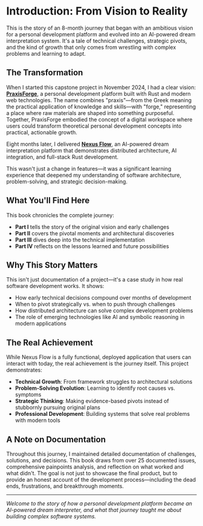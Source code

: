 # Introduction: From Vision to Reality

This is the story of an 8-month journey that began with an ambitious vision for a personal development platform and evolved into an AI-powered dream interpretation system. It's a tale of technical challenges, strategic pivots, and the kind of growth that only comes from wrestling with complex problems and learning to adapt.

## The Transformation

When I started this capstone project in November 2024, I had a clear vision: **[PraxisForge](https://github.com/yogimathius/praxis-forge)**, a personal development platform built with Rust and modern web technologies. The name combines "praxis"—from the Greek meaning the practical application of knowledge and skills—with "forge," representing a place where raw materials are shaped into something purposeful. Together, PraxisForge embodied the concept of a digital workspace where users could transform theoretical personal development concepts into practical, actionable growth.

Eight months later, I delivered **[Nexus Flow](https://nexus-web.fly.dev/)**, an AI-powered dream interpretation platform that demonstrates distributed architecture, AI integration, and full-stack Rust development.

This wasn't just a change in features—it was a significant learning experience that deepened my understanding of software architecture, problem-solving, and strategic decision-making.

## What You'll Find Here

This book chronicles the complete journey:

- **Part I** tells the story of the original vision and early challenges
- **Part II** covers the pivotal moments and architectural discoveries
- **Part III** dives deep into the technical implementation
- **Part IV** reflects on the lessons learned and future possibilities

## Why This Story Matters

This isn't just documentation of a project—it's a case study in how real software development works. It shows:

- How early technical decisions compound over months of development
- When to pivot strategically vs. when to push through challenges
- How distributed architecture can solve complex development problems
- The role of emerging technologies like AI and symbolic reasoning in modern applications

## The Real Achievement

While Nexus Flow is a fully functional, deployed application that users can interact with today, the real achievement is the journey itself. This project demonstrates:

- **Technical Growth**: From framework struggles to architectural solutions
- **Problem-Solving Evolution**: Learning to identify root causes vs. symptoms
- **Strategic Thinking**: Making evidence-based pivots instead of stubbornly pursuing original plans
- **Professional Development**: Building systems that solve real problems with modern tools

## A Note on Documentation

Throughout this journey, I maintained detailed documentation of challenges, solutions, and decisions. This book draws from over 25 documented issues, comprehensive painpoints analysis, and reflection on what worked and what didn't. The goal is not just to showcase the final product, but to provide an honest account of the development process—including the dead ends, frustrations, and breakthrough moments.

---

_Welcome to the story of how a personal development platform became an AI-powered dream interpreter, and what that journey taught me about building complex software systems._

